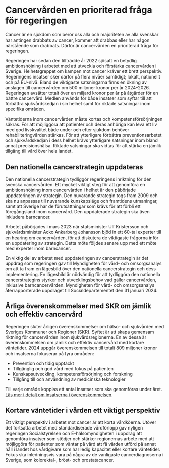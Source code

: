 # Cancervården en prioriterad fråga för regeringen

Cancer är en sjukdom som berör oss alla och majoriteten av alla svenskar har antingen drabbats av cancer, kommer att drabbas eller har någon närstående som drabbats. Därför är cancervården en prioriterad fråga för regeringen.


Regeringen har sedan den tillträdde år 2022 sjösatt en betydlig ambitionshöjning i arbetet med att utveckla och förstärka cancervården i Sverige. Helhetsgreppet om kampen mot cancer kräver ett brett perspektiv. Regeringens insatser sker därför på flera nivåer samtidigt; lokalt, nationellt och på EU\-nivå. Bland de viktigaste satsningarna finns en ökning av anslagen till cancervården om 500 miljoner kronor per år 2024–2026\. Regeringen avsätter totalt över en miljard kronor per år på åtgärder för en bättre cancervård. Medlen används för både insatser som syftar till att förbättra sjukvårdskedjan i sin helhet samt för riktade satsningar inom specifika områden.

Väntetiderna inom cancervården måste kortas och kompetensförsörjningen säkras. För att möjliggöra att patienter och deras anhöriga kan leva ett liv med god livskvalitet både under och efter sjukdom behöver rehabiliteringvården stärkas. För att ytterligare förbättra preventionsarbetet och sjukvårdskedjan i dess helhet krävs ytterligare satsningar inom bland annat precisionshälsa. Riktade satsningar ska vidtas för att stärka en jämlik tillgång till vård över hela landet.

## Den nationella cancerstrategin uppdateras

Den nationella cancerstrategin tydliggör regeringens inriktning för den svenska cancervården. Ett mycket viktigt steg för att genomföra en ambitionshöjning inom cancervården i helhet är den påbörjade uppdateringen av strategin. Den nuvarande strategin togs fram 2009 och ska nu anpassas till nuvarande kunskapsläge och framtidens utmaningar, samt att Sverige har de förutsättningar som krävs för att förbli ett föregångsland inom cancervård. Den uppdaterade strategin ska även inkludera barncancer.

Arbetet påbörjades i mars 2023 när statsminister Ulf Kristersson och sjukvårdsminister Acko Ankarberg Johansson bjöd in ett 60\-tal experter till en hearing om cancervården, för att diskutera de viktigaste frågorna inför en uppdatering av strategin. Detta möte följdes senare upp med ett möte med experter inom barncancer.

En viktig del av arbetet med uppdateringen av cancerstrategin är det uppdrag som regeringen gav till Myndigheten för vård\- och omsorgsanalys om att ta fram en lägesbild över den nationella cancerstrategin och dess implementering. En lägesbild är nödvändig för att tydliggöra den nationella cancerstrategins styrkor och utvecklingsbehov vad gäller cancervården, inklusive barncancervården. Myndigheten för vård\- och omsorgsanalys återrapporterade uppdraget till Socialdepartementet den 31 januari 2024\.

## Årliga överenskommelser med SKR om jämlik och effektiv cancervård

Regeringen sluter årligen överenskommelser om hälso\- och sjukvården med Sveriges Kommuner och Regioner (SKR). Syftet är att skapa gemensam riktning för cancervården inom sjukvårdsregionerna. En av dessa är överenskommelsen om jämlik och effektiv cancervård med kortare väntetider. 2024 uppgår överenskommelsen till totalt 809 miljoner kronor och insatserna fokuserar på fyra områden:

* Prevention och tidig upptäckt
* Tillgänglig och god vård med fokus på patienten
* Kunskapsutveckling, kompetensförsörjning och forskning
* Tillgång till och användning av medicinska teknologier

Till varje område kopplas ett antal insatser som ska genomföras under året. [Läs mer i detalj om insatserna i överenskommelsen](/overenskommelser-och-avtal/2023/12/overenskommelse-mellan-staten-och-sveriges-kommuner-och-regioner-om-en-jamlik-och-effektiv-cancervard-med-kortare-vantetider-2024/).

## Kortare väntetider i vården ett viktigt perspektiv

Ett viktigt perspektiv i arbetet mot cancer är att korta vårdköerna. Utöver det fortsatta arbetet med standardiserade vårdförlopp gav nyligen regeringen Socialstyrelsen och E\-hälsomyndigheten i uppdrag att genomföra insatser som stödjer och stärker regionernas arbete med att möjliggöra för patienter som väntar på vård att få vården utförd på annat håll i landet hos vårdgivare som har ledig kapacitet eller kortare väntetider. Fokus ska inledningsvis vara på några av de vanligaste cancerdiagnoserna i Sverige, som kolorektal\-, bröst\- och prostatacancer.
